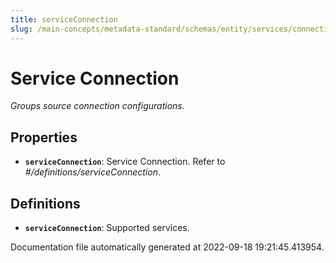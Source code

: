 ```yaml
---
title: serviceConnection
slug: /main-concepts/metadata-standard/schemas/entity/services/connections/serviceconnection
---
```


# Service Connection

*Groups source connection configurations.*

## Properties

- **`serviceConnection`**: Service Connection. Refer to *#/definitions/serviceConnection*.
## Definitions

- **`serviceConnection`**: Supported services.


Documentation file automatically generated at 2022-09-18 19:21:45.413954.
